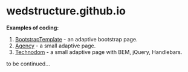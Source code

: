 # wedstructure.github.io
__Examples of coding:__
1. [BootstrapTemplate](https://wedstructure.github.io/bt/) - an adaptive bootstrap page.
1. [Agency](https://wedstructure.github.io/agency/) - a small adaptive page.
1. [Technodom](https://wedstructure.github.io/technodom/) - a small adaptive page with BEM, jQuery, Handlebars.

to be continued...

